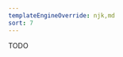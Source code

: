 ```yaml
---
templateEngineOverride: njk,md
sort: 7
---
```

<!-- 
AUTHOR HINT: Features of LocalesPlugin
-->
TODO